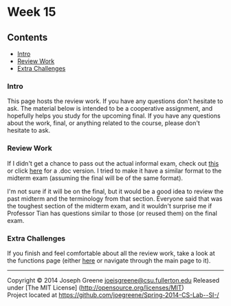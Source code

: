 # Week 15

## Contents
- [Intro](#intro)
- [Review Work](#review-work)
- [Extra Challenges](#extra-challenges)

### Intro
This page hosts the review work. If you have any questions don't hesitate to ask. The material below is intended to be a cooperative assignment, 
and hopefully helps you study for the upcoming final. If you have any questions about the work, final, or anything related to the course, please 
don't hesitate to ask.

### Review Work
If I didn't get a chance to pass out the actual informal exam, check out [this](psuedoexam.txt) or click [here]() for a .doc version. 
I tried to make it have a similar format to the midterm exam (assuming the final will be of the same format).

I'm not sure if it will be on the final, but it would be a good idea to review the past midterm and the terminology from that section. Everyone 
said that was the toughest section of the midterm exam, and it wouldn't surprise me if Professor Tian has questions similar to those (or reused them)
 on the final exam.

### Extra Challenges
If you finish and feel comfortable about all the review work, take a look at the functions page (either [here](functions.md) or navigate through 
the main page to it). 

-------------------------------------------------------------------------------
Copyright &copy; 2014 Joseph Greene <joeisgreene@csu.fullerton.edu>
Released under [The MIT License] (http://opensource.org/licenses/MIT)  
Project located at <https://github.com/joegreene/Spring-2014-CS-Lab--SI-/>
